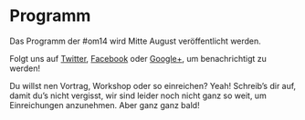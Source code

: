 # Programm

Das Programm der #om14 wird Mitte August veröffentlicht werden.

Folgt uns auf [Twitter][], [Facebook][] oder [Google+][], um benachrichtigt zu werden!

Du willst nen Vortrag, Workshop oder so einreichen?
Yeah!
Schreib’s dir auf, damit du’s nicht vergisst, wir sind leider noch nicht ganz so weit, um Einreichungen anzunehmen.
Aber ganz ganz bald!

[Twitter]: https://twitter.com/openmindkonf
[Facebook]: https://www.facebook.com/openmind.konferenz
[Google+]: https://plus.google.com/118100230661845993722
